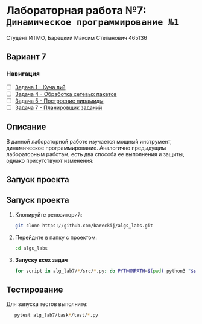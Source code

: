 # Лабораторная работа №7: `Динамическое программирование №1`

Студент ИТМО, Барецкий Максим Степанович 465136

## Вариант 7

### Навигация

- [ ] [Задача 1 - Куча ли?](task1/)
- [ ] [Задача 4 - Обработка сетевых пакетов](task4/)
- [ ] [Задача 5 - Построение пирамиды](task5/)
- [ ] [Задача 7 - Планировщик заданий](task7/)

## Описание

В данной лабораторной работе изучается мощный инструмент, динамическое
программирование. Аналогично предыдущим лабораторным работам, есть два
способа ее выполнения и защиты, однако присутствуют изменения:

## Запуск проекта

## Запуск проекта

1. Клонируйте репозиторий:
   ```bash
   git clone https://github.com/bareckij/algs_labs.git
   ```
2. Перейдите в папку с проектом:
   ```bash
   cd algs_labs
   ```
3. **Запуску всех задач**

   ```bash
   for script in alg_lab7/*/src/*.py; do PYTHONPATH=$(pwd) python3 "$script"; done

   ```

## Тестирование

Для запуска тестов выполните:

```bash
   pytest alg_lab7/task*/test/*.py
```
